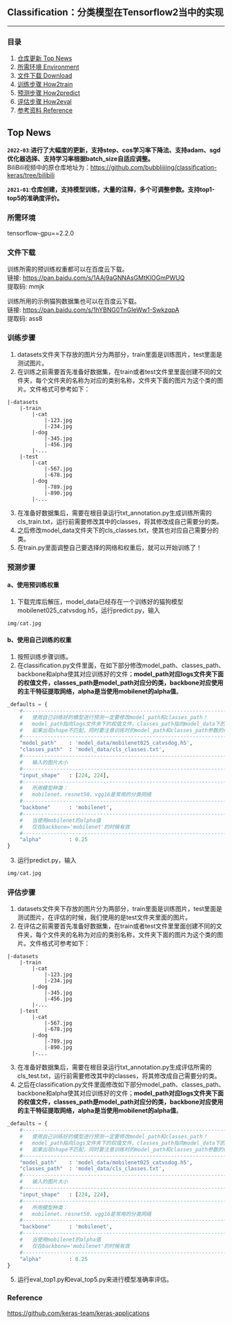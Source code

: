 ## Classification：分类模型在Tensorflow2当中的实现
---

### 目录
1. [仓库更新 Top News](#仓库更新)
2. [所需环境 Environment](#所需环境)
3. [文件下载 Download](#文件下载)
4. [训练步骤 How2train](#训练步骤)
5. [预测步骤 How2predict](#预测步骤)
6. [评估步骤 How2eval](#评估步骤)
7. [参考资料 Reference](#Reference)

## Top News
**`2022-03`**:**进行了大幅度的更新，支持step、cos学习率下降法、支持adam、sgd优化器选择、支持学习率根据batch_size自适应调整。**  
BiliBili视频中的原仓库地址为：https://github.com/bubbliiiing/classification-keras/tree/bilibili

**`2021-01`**:**仓库创建，支持模型训练，大量的注释，多个可调整参数。支持top1-top5的准确度评价。**   

### 所需环境
tensorflow-gpu==2.2.0   

### 文件下载
训练所需的预训练权重都可以在百度云下载。     
链接: https://pan.baidu.com/s/1AAj9aGNNAsGMtKlOGmPWUQ     
提取码: mmjk     

训练所用的示例猫狗数据集也可以在百度云下载。   
链接: https://pan.baidu.com/s/1hYBNG0TnGIeWw1-SwkzqpA      
提取码: ass8    

### 训练步骤
1. datasets文件夹下存放的图片分为两部分，train里面是训练图片，test里面是测试图片。  
2. 在训练之前需要首先准备好数据集，在train或者test文件里里面创建不同的文件夹，每个文件夹的名称为对应的类别名称，文件夹下面的图片为这个类的图片。文件格式可参考如下：
```
|-datasets
    |-train
        |-cat
            |-123.jpg
            |-234.jpg
        |-dog
            |-345.jpg
            |-456.jpg
        |-...
    |-test
        |-cat
            |-567.jpg
            |-678.jpg
        |-dog
            |-789.jpg
            |-890.jpg
        |-...
```
3. 在准备好数据集后，需要在根目录运行txt_annotation.py生成训练所需的cls_train.txt，运行前需要修改其中的classes，将其修改成自己需要分的类。   
4. 之后修改model_data文件夹下的cls_classes.txt，使其也对应自己需要分的类。  
5. 在train.py里面调整自己要选择的网络和权重后，就可以开始训练了！  

### 预测步骤
#### a、使用预训练权重
1. 下载完库后解压，model_data已经存在一个训练好的猫狗模型mobilenet025_catvsdog.h5，运行predict.py，输入  
```python
img/cat.jpg
```
#### b、使用自己训练的权重
1. 按照训练步骤训练。  
2. 在classification.py文件里面，在如下部分修改model_path、classes_path、backbone和alpha使其对应训练好的文件；**model_path对应logs文件夹下面的权值文件，classes_path是model_path对应分的类，backbone对应使用的主干特征提取网络，alpha是当使用mobilenet的alpha值**。  
```python
_defaults = {
    #--------------------------------------------------------------------------#
    #   使用自己训练好的模型进行预测一定要修改model_path和classes_path！
    #   model_path指向logs文件夹下的权值文件，classes_path指向model_data下的txt
    #   如果出现shape不匹配，同时要注意训练时的model_path和classes_path参数的修改
    #--------------------------------------------------------------------------#
    "model_path"    : 'model_data/mobilenet025_catvsdog.h5',
    "classes_path"  : 'model_data/cls_classes.txt',
    #--------------------------------------------------------------------#
    #   输入的图片大小
    #--------------------------------------------------------------------#
    "input_shape"   : [224, 224],
    #--------------------------------------------------------------------#
    #   所用模型种类：
    #   mobilenet、resnet50、vgg16是常用的分类网络
    #--------------------------------------------------------------------#
    "backbone"      : 'mobilenet',
    #--------------------------------------------------------------------#
    #   当使用mobilenet的alpha值
    #   仅在backbone='mobilenet'的时候有效
    #--------------------------------------------------------------------#
    "alpha"         : 0.25
}
```
3. 运行predict.py，输入  
```python
img/cat.jpg
```  


### 评估步骤
1. datasets文件夹下存放的图片分为两部分，train里面是训练图片，test里面是测试图片，在评估的时候，我们使用的是test文件夹里面的图片。  
2. 在评估之前需要首先准备好数据集，在train或者test文件里里面创建不同的文件夹，每个文件夹的名称为对应的类别名称，文件夹下面的图片为这个类的图片。文件格式可参考如下：
```
|-datasets
    |-train
        |-cat
            |-123.jpg
            |-234.jpg
        |-dog
            |-345.jpg
            |-456.jpg
        |-...
    |-test
        |-cat
            |-567.jpg
            |-678.jpg
        |-dog
            |-789.jpg
            |-890.jpg
        |-...
```
3. 在准备好数据集后，需要在根目录运行txt_annotation.py生成评估所需的cls_test.txt，运行前需要修改其中的classes，将其修改成自己需要分的类。   
4. 之后在classification.py文件里面修改如下部分model_path、classes_path、backbone和alpha使其对应训练好的文件；**model_path对应logs文件夹下面的权值文件，classes_path是model_path对应分的类，backbone对应使用的主干特征提取网络，alpha是当使用mobilenet的alpha值**。  
```python
_defaults = {
    #--------------------------------------------------------------------------#
    #   使用自己训练好的模型进行预测一定要修改model_path和classes_path！
    #   model_path指向logs文件夹下的权值文件，classes_path指向model_data下的txt
    #   如果出现shape不匹配，同时要注意训练时的model_path和classes_path参数的修改
    #--------------------------------------------------------------------------#
    "model_path"    : 'model_data/mobilenet025_catvsdog.h5',
    "classes_path"  : 'model_data/cls_classes.txt',
    #--------------------------------------------------------------------#
    #   输入的图片大小
    #--------------------------------------------------------------------#
    "input_shape"   : [224, 224],
    #--------------------------------------------------------------------#
    #   所用模型种类：
    #   mobilenet、resnet50、vgg16是常用的分类网络
    #--------------------------------------------------------------------#
    "backbone"      : 'mobilenet',
    #--------------------------------------------------------------------#
    #   当使用mobilenet的alpha值
    #   仅在backbone='mobilenet'的时候有效
    #--------------------------------------------------------------------#
    "alpha"         : 0.25
}
```
5. 运行eval_top1.py和eval_top5.py来进行模型准确率评估。

### Reference
https://github.com/keras-team/keras-applications   
